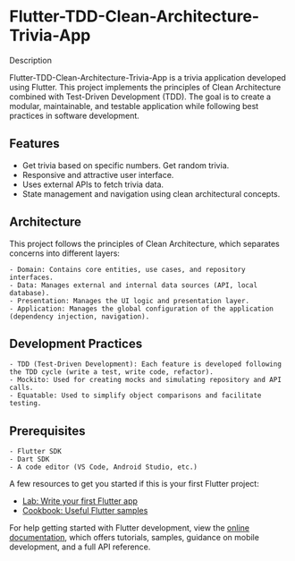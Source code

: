# Flutter-TDD-Clean-Architecture-Trivia-App

Description

Flutter-TDD-Clean-Architecture-Trivia-App is a trivia application developed using Flutter. This project implements the principles of Clean Architecture combined with Test-Driven Development (TDD). The goal is to create a modular, maintainable, and testable application while following best practices in software development.

## Features

- Get trivia based on specific numbers.
  Get random trivia.
- Responsive and attractive user interface.
- Uses external APIs to fetch trivia data.
- State management and navigation using clean architectural concepts.

## Architecture

This project follows the principles of Clean Architecture, which separates concerns into different layers:

    - Domain: Contains core entities, use cases, and repository interfaces.
    - Data: Manages external and internal data sources (API, local database).
    - Presentation: Manages the UI logic and presentation layer.
    - Application: Manages the global configuration of the application (dependency injection, navigation).

## Development Practices

    - TDD (Test-Driven Development): Each feature is developed following the TDD cycle (write a test, write code, refactor).
    - Mockito: Used for creating mocks and simulating repository and API calls.
    - Equatable: Used to simplify object comparisons and facilitate testing.

## Prerequisites

    - Flutter SDK
    - Dart SDK
    - A code editor (VS Code, Android Studio, etc.)

A few resources to get you started if this is your first Flutter project:

- [Lab: Write your first Flutter app](https://docs.flutter.dev/get-started/codelab)
- [Cookbook: Useful Flutter samples](https://docs.flutter.dev/cookbook)

For help getting started with Flutter development, view the
[online documentation](https://docs.flutter.dev/), which offers tutorials,
samples, guidance on mobile development, and a full API reference.
